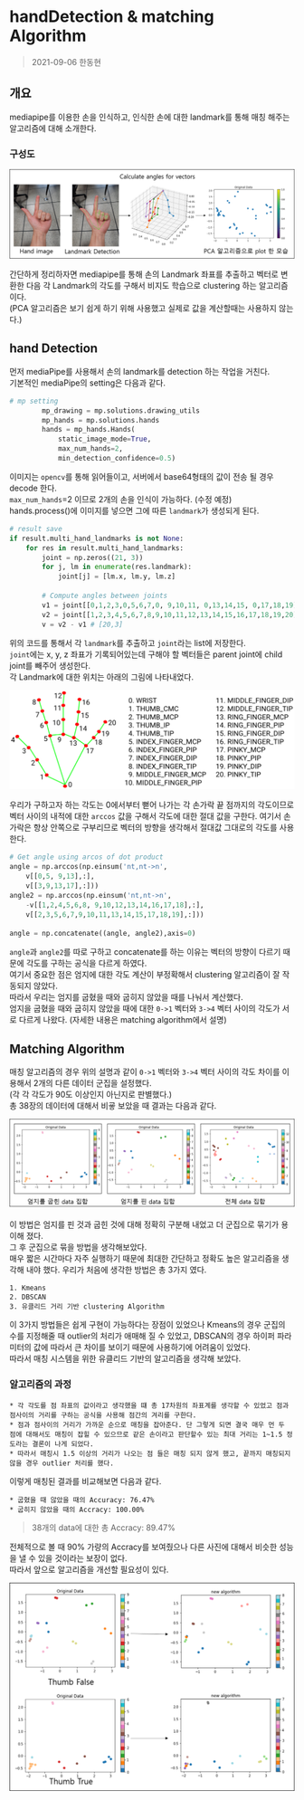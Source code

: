 # handDetection & matching Algorithm

> 2021-09-06 한동현  


## 개요  

mediapipe를 이용한 손을 인식하고, 인식한 손에 대한 landmark를 통해 매칭 해주는 알고리즘에 대해 소개한다.  


### 구성도  

![img](./img/1.png)  

간단하게 정리하자면 mediapipe를 통해 손의 Landmark 좌표를 추출하고 벡터로 변환한 다음 각 Landmark의 각도를 구해서 비지도 학습으로 clustering 하는 알고리즘이다.  
(PCA 알고리즘은 보기 쉽게 하기 위해 사용했고 실제로 값을 계산할때는 사용하지 않는다.)  


## hand Detection  

먼저 mediaPipe를 사용해서 손의 landmark를 detection 하는 작업을 거친다.  
기본적인 mediaPipe의 setting은 다음과 같다.  

``` python
# mp setting
        mp_drawing = mp.solutions.drawing_utils
        mp_hands = mp.solutions.hands
        hands = mp_hands.Hands(
            static_image_mode=True,
            max_num_hands=2,
            min_detection_confidence=0.5)
```

이미지는 `opencv`를 통해 읽어들이고, 서버에서 base64형태의 값이 전송 될 경우 decode 한다.  
`max_num_hands`=2 이므로 2개의 손을 인식이 가능하다. (수정 예정)  
hands.process()에 이미지를 넣으면 그에 따른 `landmark`가 생성되게 된다.  

``` python
# result save
if result.multi_hand_landmarks is not None:
    for res in result.multi_hand_landmarks:
        joint = np.zeros((21, 3))
        for j, lm in enumerate(res.landmark):
            joint[j] = [lm.x, lm.y, lm.z]

        # Compute angles between joints
        v1 = joint[[0,1,2,3,0,5,6,7,0, 9,10,11, 0,13,14,15, 0,17,18,19],:] # Parent joint
        v2 = joint[[1,2,3,4,5,6,7,8,9,10,11,12,13,14,15,16,17,18,19,20],:] # Child joint
        v = v2 - v1 # [20,3]
```  

위의 코드를 통해서 각 `landmark`를 추출하고 `joint`라는 list에 저장한다.  
`joint`에는 x, y, z 좌표가 기록되어있는데 구해야 할 벡터들은 parent joint에 child joint를 빼주어 생성한다.  
각 Landmark에 대한 위치는 아래의 그림에 나타내었다.  

![img](./img/2.png)  

우리가 구하고자 하는 각도는 0에서부터 뻗어 나가는 각 손가락 끝 점까지의 각도이므로 벡터 사이의 내적에 대한 `arccos` 값을 구해서 각도에 대한 절대 값을 구한다. 여기서 손가락은 항상 안쪽으로 구부리므로 벡터의 방향을 생각해서 절대값 그대로의 각도를 사용한다.  

``` python
# Get angle using arcos of dot product
angle = np.arccos(np.einsum('nt,nt->n',
    v[[0,5, 9,13],:], 
    v[[3,9,13,17],:]))
angle2 = np.arccos(np.einsum('nt,nt->n',
    -v[[1,2,4,5,6,8, 9,10,12,13,14,16,17,18],:], 
    v[[2,3,5,6,7,9,10,11,13,14,15,17,18,19],:]))

angle = np.concatenate((angle, angle2),axis=0)
```

`angle`과 `angle2`를 따로 구하고 concatenate를 하는 이유는 벡터의 방향이 다르기 때문에 각도를 구하는 공식을 다르게 하였다.  
여기서 중요한 점은 엄지에 대한 각도 계산이 부정확해서 clustering 알고리즘이 잘 작동되지 않았다.  
따라서 우리는 엄지를 굽혔을 때와 굽히지 않았을 때를 나눠서 계산했다.  
엄지을 굽혔을 때와 굽히지 않았을 때에 대한 `0->1` 벡터와 `3->4` 벡터 사이의 각도가 서로 다르게 나왔다. (자세한 내용은 matching algorithm에서 설명)  


## Matching Algorithm  

매칭 알고리즘의 경우 위의 설명과 같이 `0->1` 벡터와 `3->4` 벡터 사이의 각도 차이를 이용해서 2개의 다른 데이터 군집을 설정했다.  
(각 각 각도가 90도 이상인지 아닌지로 판별했다.)  
총 38장의 데이터에 대해서 비굫 보았을 때 결과는 다음과 같다.    

![img](./img/3.png)  

이 방법은 엄지를 핀 것과 굽힌 것에 대해 정확히 구분해 내었고 더 군집으로 묶기가 용이해 졌다.  
그 후 군집으로 묶을 방법을 생각해보았다.  
매우 짧은 시간마다 자주 실행하기 때문에 최대한 간단하고 정확도 높은 알고리즘을 생각해 내야 했다. 우리가 처음에 생각한 방법은 총 3가지 였다.  

    1. Kmeans
    2. DBSCAN
    3. 유클리드 거리 기반 clustering Algorithm  

이 3가지 방법들은 쉽게 구현이 가능하다는 장점이 있었으나 Kmeans의 경우 군집의 수를 지정해줄 때 outlier의 처리가 애매해 질 수 있었고, DBSCAN의 경우 하이퍼 파라미터의 값에 따라서 큰 차이를 보이기 때문에 사용하기에 어려움이 있었다.  
따라서 매칭 시스템을 위한 유클리드 기반의 알고리즘을 생각해 보았다.  

### 알고리즘의 과정  
    * 각 각도를 점 좌표의 값이라고 생각했을 떄 총 17차원의 좌표계를 생각할 수 있었고 점과 점사이의 거리를 구하는 공식을 사용해 점간의 겨리를 구한다.  
    * 점과 점사이의 거리가 가까운 순으로 매칭을 잡아준다. 단 그렇게 되면 결국 매우 먼 두 점에 대해서도 매칭이 잡힐 수 있으므로 같은 손이라고 판단할수 있는 최대 거리는 1~1.5 정도라는 결론이 나게 되었다.  
    * 따라서 매칭시 1.5 이상의 거리가 나오는 점 들은 매칭 되지 않게 했고, 끝까지 매칭되지 않을 경우 outlier 처리를 했다.

이렇게 매칭된 결과를 비교해보면 다음과 같다.  

    * 굽혔을 때 않았을 때의 Accuracy: 76.47%
    * 굽히지 않았을 때의 Accracy: 100.00% 

> 38개의 data에 대한 총 Accracy: 89.47%

전체적으로 볼 때 90% 가량의 Accracy를 보여줬으나 다른 사진에 대해서 비슷한 성능을 낼 수 있을 것이라는 보장이 없다.  
따라서 앞으로 알고리즘을 개선할 필요성이 있다.  

![img](./img/4.png)  
